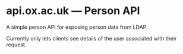 # api.ox.ac.uk — Person API

A simple person API for exposing person data from LDAP.

Currently only lets clients see details of the user associated with their request.
